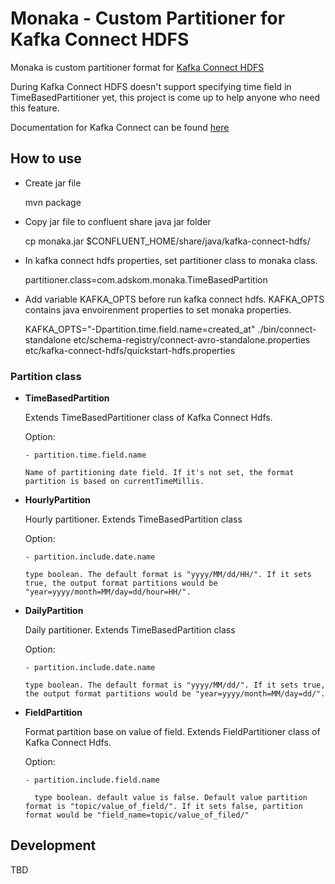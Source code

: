 # Monaka - Custom Partitioner for Kafka Connect HDFS 

Monaka is custom partitioner format for [Kafka Connect HDFS](https://github.com/confluentinc/kafka-connect-hdfs)

During Kafka Connect HDFS doesn't support specifying time field in TimeBasedPartitioner yet, this project is come up to help anyone who need this feature.

Documentation for Kafka Connect can be found [here](http://docs.confluent.io/current/connect/connect-hdfs/docs/index.html)

## How to use
- Create jar file

    mvn package

- Copy jar file to confluent share java jar folder

    cp monaka.jar $CONFLUENT_HOME/share/java/kafka-connect-hdfs/

- In kafka connect hdfs properties, set partitioner class to monaka class.

    partitioner.class=com.adskom.monaka.TimeBasedPartition

- Add variable KAFKA_OPTS before run kafka connect hdfs. KAFKA_OPTS contains java envoirenment properties to set monaka properties.

    KAFKA_OPTS="-Dpartition.time.field.name=created_at" ./bin/connect-standalone etc/schema-registry/connect-avro-standalone.properties etc/kafka-connect-hdfs/quickstart-hdfs.properties

### Partition class
- **TimeBasedPartition**

    Extends TimeBasedPartitioner class of Kafka Connect Hdfs.

    Option:

      - partition.time.field.name
      
      Name of partitioning date field. If it's not set, the format partition is based on currentTimeMillis.

- **HourlyPartition**

    Hourly partitioner. Extends TimeBasedPartition class

    Option:

      - partition.include.date.name

      type boolean. The default format is "yyyy/MM/dd/HH/". If it sets true, the output format partitions would be "year=yyyy/month=MM/day=dd/hour=HH/".

- **DailyPartition**

    Daily partitioner. Extends TimeBasedPartition class

    Option:

      - partition.include.date.name

      type boolean. The default format is "yyyy/MM/dd/". If it sets true, the output format partitions would be "year=yyyy/month=MM/day=dd/".

- **FieldPartition**

    Format partition base on value of field. Extends FieldPartitioner class of Kafka Connect Hdfs.

    Option:

      - partition.include.field.name

        type boolean. default value is false. Default value partition format is "topic/value_of_field/". If it sets false, partition format would be "field_name=topic/value_of_filed/"

## Development
TBD
